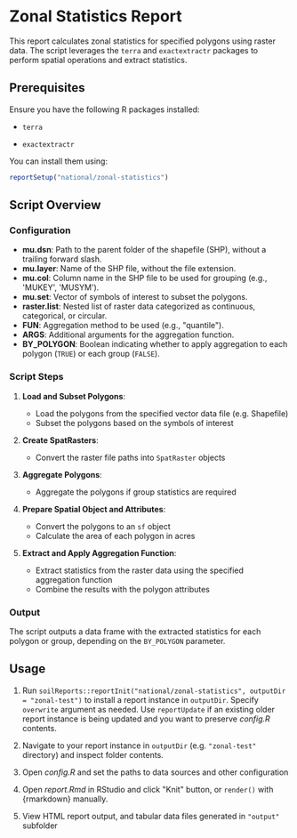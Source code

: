 # Zonal Statistics Report

This report calculates zonal statistics for specified polygons using raster data. The script leverages the `terra` and `exactextractr` packages to perform spatial operations and extract statistics.

## Prerequisites

Ensure you have the following R packages installed:

 - `terra`
 
 - `exactextractr`

You can install them using:
```r
reportSetup("national/zonal-statistics")
```

## Script Overview

### Configuration

- **mu.dsn**: Path to the parent folder of the shapefile (SHP), without a trailing forward slash.
- **mu.layer**: Name of the SHP file, without the file extension.
- **mu.col**: Column name in the SHP file to be used for grouping (e.g., 'MUKEY', 'MUSYM').
- **mu.set**: Vector of symbols of interest to subset the polygons.
- **raster.list**: Nested list of raster data categorized as continuous, categorical, or circular.
- **FUN**: Aggregation method to be used (e.g., "quantile").
- **ARGS**: Additional arguments for the aggregation function.
- **BY_POLYGON**: Boolean indicating whether to apply aggregation to each polygon (`TRUE`) or each group (`FALSE`).

### Script Steps

1. **Load and Subset Polygons**: 
   - Load the polygons from the specified vector data file (e.g. Shapefile)
   - Subset the polygons based on the symbols of interest

2. **Create SpatRasters**: 
   - Convert the raster file paths into `SpatRaster` objects

3. **Aggregate Polygons**: 
   - Aggregate the polygons if group statistics are required

4. **Prepare Spatial Object and Attributes**: 
   - Convert the polygons to an `sf` object
   - Calculate the area of each polygon in acres

5. **Extract and Apply Aggregation Function**: 
   - Extract statistics from the raster data using the specified aggregation function
   - Combine the results with the polygon attributes

### Output

The script outputs a data frame with the extracted statistics for each polygon or group, depending on the `BY_POLYGON` parameter.

## Usage

1. Run `soilReports::reportInit("national/zonal-statistics", outputDir = "zonal-test")` to install a report instance in `outputDir`. Specify `overwrite` argument as needed. Use `reportUpdate` if an existing older report instance is being updated and you want to preserve _config.R_ contents.

2. Navigate to your report instance in `outputDir` (e.g. `"zonal-test"` directory) and inspect folder contents.

3. Open _config.R_ and set the paths to data sources and other configuration

4. Open _report.Rmd_ in RStudio and click "Knit" button, or `render()` with {rmarkdown} manually.

5. View HTML report output, and tabular data files generated in `"output"` subfolder